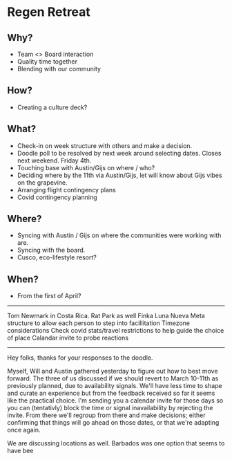 
# Regen Retreat


## Why?
- Team <> Board interaction
- Quality time together
- Blending with our community

## How?
- Creating a culture deck?

## What?
- Check-in on week structure with others and make a decision.
- Doodle poll to be resolved by next week around selecting dates. Closes next weekend. Friday 4th.
- Touching base with Austin/Gijs on where / who?
- Deciding where by the 11th via Austin/Gijs, let will know about Gijs vibes on the grapevine. 
- Arranging flight contingency plans
- Covid contingency planning

## Where?
- Syncing with Austin / Gijs on where the communities were working with are. 
- Syncing with the board.
- Cusco, eco-lifestyle resort?

## When?
- From the first of April?


--- 
Tom Newmark in Costa Rica. Rat Park as well
Finka Luna Nueva
Meta structure to allow each person to step into facillitation
Timezone considerations
Check covid stats/travel restrictions to help guide the choice of place
Calandar invite to probe reactions

---

Hey folks, thanks for your responses to the doodle.  

Myself, Will and Austin gathered yesterday to figure out how to best move forward. The three of us discussed if we should revert to March 10-11th as previously planned, due to availability signals. We'll have less time to shape and curate an experience but from the feedback received so far it seems like the practical choice. I'm sending you a calendar invite for those days so you can (tentativly) block the time or signal inavailability by rejecting the invite. From there we'll regroup from there and make decisions; either confirming that things will go ahead on those dates, or that we're adapting once again.

  

We are discussing locations as well. Barbados was one option that seems to have bee